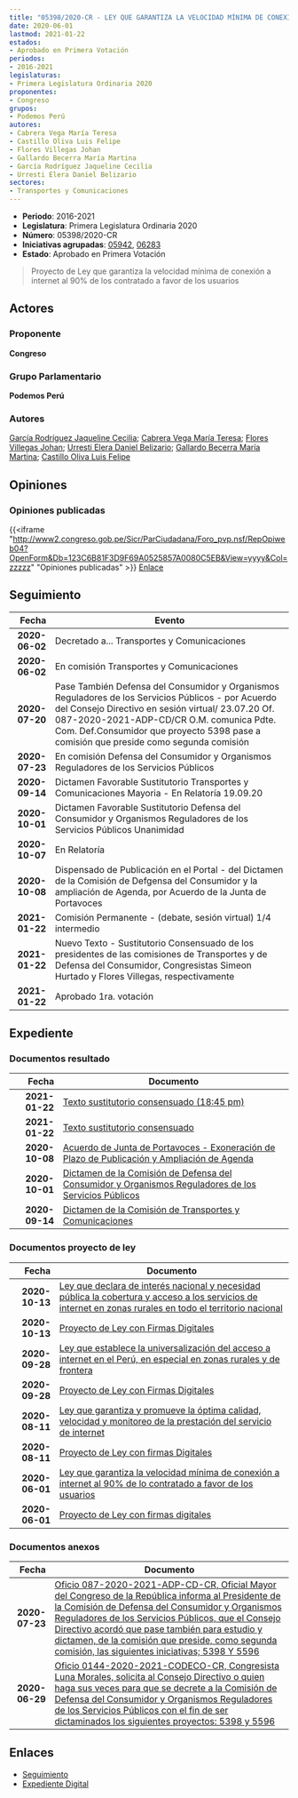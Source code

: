 ```yaml
---
title: "05398/2020-CR - LEY QUE GARANTIZA LA VELOCIDAD MÍNIMA DE CONEXIÓN A INTERNET AL 90% DE LO CONTRATADO A FAVOR DE LOS USUARIOS"
date: 2020-06-01
lastmod: 2021-01-22
estados:
- Aprobado en Primera Votación
periodos:
- 2016-2021
legislaturas:
- Primera Legislatura Ordinaria 2020
proponentes:
- Congreso
grupos:
- Podemos Perú
autores:
- Cabrera Vega María Teresa
- Castillo Oliva Luis Felipe
- Flores Villegas Johan
- Gallardo Becerra María Martina
- García Rodríguez Jaqueline Cecilia
- Urresti Elera Daniel Belizario
sectores:
- Transportes y Comunicaciones
---
```

- **Periodo**: 2016-2021
- **Legislatura**: Primera Legislatura Ordinaria 2020
- **Número**: 05398/2020-CR
- **Iniciativas agrupadas**: [05942](../../05900/05942), [06283](../../06200/06283)
- **Estado**: Aprobado en Primera Votación

> Proyecto de Ley que garantiza la velocidad mínima de conexión a internet al 90% de los contratado a favor de los usuarios


## Actores

### Proponente

**Congreso**

### Grupo Parlamentario

**Podemos Perú**

### Autores

[García Rodríguez Jaqueline Cecilia](mailto:mailto:jgarciar@congreso.gob.pe); [Cabrera Vega María Teresa](mailto:mailto:mcabrera@congreso.gob.pe); [Flores Villegas Johan](mailto:mailto:jfloresv@congreso.gob.pe); [Urresti Elera Daniel Belizario](mailto:mailto:durresti@congreso.gob.pe); [Gallardo Becerra María Martina](mailto:mailto:mgallardo@congreso.gob.pe); [Castillo Oliva Luis Felipe](mailto:mailto:lcastilloo@congreso.gob.pe)

## Opiniones

### Opiniones publicadas

{{<iframe "http://www2.congreso.gob.pe/Sicr/ParCiudadana/Foro_pvp.nsf/RepOpiweb04?OpenForm&Db=123C6B81F3D9F69A0525857A0080C5EB&View=yyyy&Col=zzzzz" "Opiniones publicadas" >}}
[Enlace](http://www2.congreso.gob.pe/Sicr/ParCiudadana/Foro_pvp.nsf/RepOpiweb04?OpenForm&Db=123C6B81F3D9F69A0525857A0080C5EB&View=yyyy&Col=zzzzz)


## Seguimiento

| Fecha | Evento |
|------:|--------|
| **2020-06-02** | Decretado a... Transportes y Comunicaciones |
| **2020-06-02** | En comisión Transportes y Comunicaciones |
| **2020-07-20** | Pase También Defensa del Consumidor y Organismos Reguladores de los Servicios Públicos - por Acuerdo del Consejo Directivo en sesión virtual/ 23.07.20 Of. 087-2020-2021-ADP-CD/CR O.M. comunica Pdte. Com. Def.Consumidor que proyecto 5398 pase a comisión que preside como segunda comisión |
| **2020-07-23** | En comisión Defensa del Consumidor y Organismos Reguladores de los Servicios Públicos |
| **2020-09-14** | Dictamen Favorable Sustitutorio Transportes y Comunicaciones Mayoria - En Relatoría 19.09.20 |
| **2020-10-01** | Dictamen Favorable Sustitutorio Defensa del Consumidor y Organismos Reguladores de los Servicios Públicos Unanimidad |
| **2020-10-07** | En Relatoría |
| **2020-10-08** | Dispensado de Publicación en el Portal - del Dictamen de la Comisión de Defgensa del Consumidor y la ampliación de Agenda, por Acuerdo de la Junta de Portavoces |
| **2021-01-22** | Comisión Permanente - (debate, sesión virtual) 1/4 intermedio |
| **2021-01-22** | Nuevo Texto - Sustitutorio Consensuado de los presidentes de las comisiones de Transportes y de Defensa del Consumidor, Congresistas Simeon Hurtado y Flores Villegas, respectivamente |
| **2021-01-22** | Aprobado 1ra. votación |

## Expediente

### Documentos resultado

| Fecha | Documento |
|------:|-----------|
| **2021-01-22** | [Texto sustitutorio consensuado (18:45 pm)](http://www.leyes.congreso.gob.pe/Documentos/2016_2021/Texto_Sustitutorio/Proyectos_de_Ley/TS05398-20210122A.pdf) |
| **2021-01-22** | [Texto sustitutorio consensuado](http://www.leyes.congreso.gob.pe/Documentos/2016_2021/Texto_Sustitutorio/Proyectos_de_Ley/TS05398-20210122.pdf) |
| **2020-10-08** | [Acuerdo de Junta de Portavoces - Exoneración de Plazo de Publicación y Ampliación de Agenda](https://leyes.congreso.gob.pe/Documentos/2016_2021/Acuerdos/Junta_Portavoces/AJP05398-20201008.pdf) |
| **2020-10-01** | [Dictamen de la Comisión de Defensa del Consumidor y Organismos Reguladores de los Servicios Públicos](http://www.leyes.congreso.gob.pe/Documentos/2016_2021/Dictamenes/Proyectos_de_Ley/05398DC06MAY20201001.pdf) |
| **2020-09-14** | [Dictamen de la Comisión de Transportes y Comunicaciones](http://www.leyes.congreso.gob.pe/Documentos/2016_2021/Dictamenes/Proyectos_de_Ley/05398DC23MAY-20200914.pdf) |

### Documentos proyecto de ley

| Fecha | Documento |
|------:|-----------|
| **2020-10-13** | [Ley que declara de interés nacional y necesidad pública la cobertura y acceso a los servicios de internet en zonas rurales en todo el territorio nacional](http://www.leyes.congreso.gob.pe/Documentos/2016_2021/Proyectos_de_Ley_y_de_Resoluciones_Legislativas/PL06445-20201013.pdf) |
| **2020-10-13** | [Proyecto de Ley con Firmas Digitales](http://www.leyes.congreso.gob.pe/Documentos/2016_2021/Proyectos_de_Ley_y_de_Resoluciones_Legislativas/Proyectos_Firmas_digitales/PL06445.pdf) |
| **2020-09-28** | [Ley que establece la universalización del acceso a internet en el Perú, en especial en zonas rurales y de frontera](http://www.leyes.congreso.gob.pe/Documentos/2016_2021/Proyectos_de_Ley_y_de_Resoluciones_Legislativas/PL06283-20200928.pdf) |
| **2020-09-28** | [Proyecto de Ley con Firmas Digitales](http://www.leyes.congreso.gob.pe/Documentos/2016_2021/Proyectos_de_Ley_y_de_Resoluciones_Legislativas/Proyectos_Firmas_digitales/PL06283.pdf) |
| **2020-08-11** | [Ley que garantiza y promueve la óptima calidad, velocidad y monitoreo de la prestación del servicio de internet](http://www.leyes.congreso.gob.pe/Documentos/2016_2021/Proyectos_de_Ley_y_de_Resoluciones_Legislativas/PL05942-20200811.pdf) |
| **2020-08-11** | [Proyecto de Ley con firmas Digitales](http://www.leyes.congreso.gob.pe/Documentos/2016_2021/Proyectos_de_Ley_y_de_Resoluciones_Legislativas/Proyectos_Firmas_digitales/PL05942.pdf) |
| **2020-06-01** | [Ley que garantiza la velocidad mínima de conexión a internet al 90% de lo contratado a favor de los usuarios](http://www.leyes.congreso.gob.pe/Documentos/2016_2021/Proyectos_de_Ley_y_de_Resoluciones_Legislativas/PL05398-20200601.pdf) |
| **2020-06-01** | [Proyecto de Ley con firmas digitales](http://www.leyes.congreso.gob.pe/Documentos/2016_2021/Proyectos_de_Ley_y_de_Resoluciones_Legislativas/Proyectos_Firmas_digitales/PL05398.pdf) |

### Documentos anexos

| Fecha | Documento |
|------:|-----------|
| **2020-07-23** | [Oficio 087-2020-2021-ADP-CD-CR, Oficial Mayor del Congreso de la República informa al Presidente de la Comisión de Defensa del Consumidor y Organismos Reguladores de los Servicios Públicos, que el Consejo Directivo acordó que pase también para estudio y dictamen, de la comisión que preside, como segunda comisión, las siguientes iniciativas; 5398 Y 5596](http://www.leyes.congreso.gob.pe/Documentos/2016_2021/Oficios/Oficialia_Mayor/OFICIO-087-2020-2021-ADP-CD-CR.pdf) |
| **2020-06-29** | [Oficio 0144-2020-2021-CODECO-CR, Congresista Luna Morales, solicita al Consejo Directivo o quien haga sus veces para que se decrete a la Comisión de Defensa del Consumidor y Organismos Reguladores de los Servicios Públicos con el fin de ser dictaminados los siguientes proyectos: 5398 y 5596](http://www.leyes.congreso.gob.pe/Documentos/2016_2021/Consejo_Directivo/Documentos_de_Congresistas/OFICIO-0144-2020-2021-CODECO-CR.pdf) |

## Enlaces

- [Seguimiento](http://www2.congreso.gob.pe/Sicr/TraDocEstProc/CLProLey2016.nsf/f7fff46988ca05b1052578e100829cc7/189db149f69142fd0525857a00830859?OpenDocument)
- [Expediente Digital](http://www2.congreso.gob.pe/Sicr/TraDocEstProc/Expvirt_2011.nsf/visbusqptramdoc1621/05398?opendocument)

